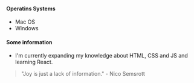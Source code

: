 #### Operatins Systems
- Mac OS
- Windows

#### Some information
- I'm currently expanding my knowledge about HTML, CSS and JS and learning React.

> "Joy is just a lack of information." - Nico Semsrott


<!-- **grausche/grausche** is a repository because its `README.md` (this file) appears on your GitHub profile. -->
